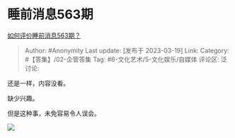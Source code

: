 # 睡前消息563期
[如何评价睡前消息563期？](https://www.zhihu.com/question/589313028/answer/2943690437)

> Author: #Anonymity
> Last update: [发布于 2023-03-19]
> Link:
> Category: #【答集】/02-企管答集
> Tag: #6-文化艺术/5-文化娱乐/自媒体
> 评论区:
> 泛讨论:

还是一样，内容没看。

缺少兴趣。

但是这种事，未免容易令人误会。

![](https://picx.zhimg.com/50/v2-26f07eed37cc08107c6834c6cb495364_720w.jpg?source=1940ef5c)
